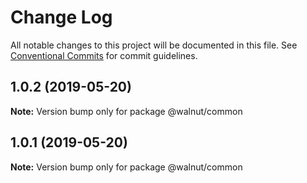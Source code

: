 # Change Log

All notable changes to this project will be documented in this file.
See [Conventional Commits](https://conventionalcommits.org) for commit guidelines.

## 1.0.2 (2019-05-20)

**Note:** Version bump only for package @walnut/common





## 1.0.1 (2019-05-20)

**Note:** Version bump only for package @walnut/common

